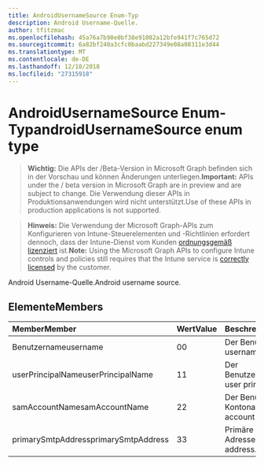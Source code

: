 ```yaml
---
title: AndroidUsernameSource Enum-Typ
description: Android Username-Quelle.
author: tfitzmac
ms.openlocfilehash: 45a76a7b90e0bf38e91082a12bfe941f7c765d72
ms.sourcegitcommit: 6a82bf240a3cfc0baabd227349e08a08311e3d44
ms.translationtype: MT
ms.contentlocale: de-DE
ms.lasthandoff: 12/18/2018
ms.locfileid: "27315918"
---
```

# <a name="androidusernamesource-enum-type"></a><span data-ttu-id="7514b-103">AndroidUsernameSource Enum-Typ</span><span class="sxs-lookup"><span data-stu-id="7514b-103">androidUsernameSource enum type</span></span>

> <span data-ttu-id="7514b-104">**Wichtig:** Die APIs der /Beta-Version in Microsoft Graph befinden sich in der Vorschau und können Änderungen unterliegen.</span><span class="sxs-lookup"><span data-stu-id="7514b-104">**Important:** APIs under the / beta version in Microsoft Graph are in preview and are subject to change.</span></span> <span data-ttu-id="7514b-105">Die Verwendung dieser APIs in Produktionsanwendungen wird nicht unterstützt.</span><span class="sxs-lookup"><span data-stu-id="7514b-105">Use of these APIs in production applications is not supported.</span></span>

> <span data-ttu-id="7514b-106">**Hinweis:** Die Verwendung der Microsoft Graph-APIs zum Konfigurieren von Intune-Steuerelementen und -Richtlinien erfordert dennoch, dass der Intune-Dienst vom Kunden [ordnungsgemäß lizenziert](https://go.microsoft.com/fwlink/?linkid=839381) ist.</span><span class="sxs-lookup"><span data-stu-id="7514b-106">**Note:** Using the Microsoft Graph APIs to configure Intune controls and policies still requires that the Intune service is [correctly licensed](https://go.microsoft.com/fwlink/?linkid=839381) by the customer.</span></span>

<span data-ttu-id="7514b-107">Android Username-Quelle.</span><span class="sxs-lookup"><span data-stu-id="7514b-107">Android username source.</span></span>
## <a name="members"></a><span data-ttu-id="7514b-108">Elemente</span><span class="sxs-lookup"><span data-stu-id="7514b-108">Members</span></span>
|<span data-ttu-id="7514b-109">Member</span><span class="sxs-lookup"><span data-stu-id="7514b-109">Member</span></span>|<span data-ttu-id="7514b-110">Wert</span><span class="sxs-lookup"><span data-stu-id="7514b-110">Value</span></span>|<span data-ttu-id="7514b-111">Beschreibung</span><span class="sxs-lookup"><span data-stu-id="7514b-111">Description</span></span>|
|:---|:---|:---|
|<span data-ttu-id="7514b-112">Benutzername</span><span class="sxs-lookup"><span data-stu-id="7514b-112">username</span></span>|<span data-ttu-id="7514b-113">0</span><span class="sxs-lookup"><span data-stu-id="7514b-113">0</span></span>|<span data-ttu-id="7514b-114">Der Benutzername.</span><span class="sxs-lookup"><span data-stu-id="7514b-114">The username.</span></span>|
|<span data-ttu-id="7514b-115">userPrincipalName</span><span class="sxs-lookup"><span data-stu-id="7514b-115">userPrincipalName</span></span>|<span data-ttu-id="7514b-116">1</span><span class="sxs-lookup"><span data-stu-id="7514b-116">1</span></span>|<span data-ttu-id="7514b-117">Der Benutzerprinzipalname.</span><span class="sxs-lookup"><span data-stu-id="7514b-117">The user principal name.</span></span>|
|<span data-ttu-id="7514b-118">samAccountName</span><span class="sxs-lookup"><span data-stu-id="7514b-118">samAccountName</span></span>|<span data-ttu-id="7514b-119">2</span><span class="sxs-lookup"><span data-stu-id="7514b-119">2</span></span>|<span data-ttu-id="7514b-120">Der Benutzer Sam-Kontoname.</span><span class="sxs-lookup"><span data-stu-id="7514b-120">The user sam account name.</span></span>|
|<span data-ttu-id="7514b-121">primarySmtpAddress</span><span class="sxs-lookup"><span data-stu-id="7514b-121">primarySmtpAddress</span></span>|<span data-ttu-id="7514b-122">3</span><span class="sxs-lookup"><span data-stu-id="7514b-122">3</span></span>|<span data-ttu-id="7514b-123">Primäre SMTP-Adresse.</span><span class="sxs-lookup"><span data-stu-id="7514b-123">Primary SMTP address.</span></span>|





